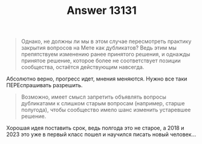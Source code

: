 ﻿---
title: "Answer 13131"
se.owner.user_id: 264178
se.owner.display_name: "Dev18"
se.owner.link: "https://ru.meta.stackoverflow.com/users/264178/dev18"
se.answer_id: 13131
se.question_id: 6786
se.post_type: answer
se.is_accepted: False
---
<blockquote>
<p>Однако, не должны ли мы в этом случае пересмотреть практику закрытия
вопросов на Мете как дубликатов? Ведь этим мы препятствуем изменению
ранее принятого решения, и однажды принятое решение, которое более не
соответствует позиции сообщества, остаётся действующим навсегда.</p>
</blockquote>
<p>Абсолютно верно, прогресс идет, мнения меняются. Нужно все таки ПЕРЕспрашивать разрешить.</p>
<blockquote>
<p>Возможно, имеет смысл запретить объявлять вопросы дубликатами к
слишком старым вопросам (например, старше полугода), чтобы сообщество
имело шанс изменить устаревшее решение.</p>
</blockquote>
<p>Хорошая идея поставить срок, ведь полгода это не старое, а 2018 и 2023 это уже в первый класс пошел и научился писать новый человек...</p>
